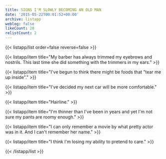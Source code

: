 ```yaml
---
title: SIGNS I'M SLOWLY BECOMING AN OLD MAN
date: '2015-05-22T00:01:52+00:00'
archive: listapp
weblog: false
likeCount: 20
relistCount: 2
---
```



{{< listapp/list order=false reverse=false >}}

   {{< listapp/item title="My barber has always trimmed my eyebrows and nostrils. This last time she did something with the trimmers in my ears." >}}

   {{< listapp/item title="I've begun to think there might be foods that \"tear me up inside\"." >}}

   {{< listapp/item title="I've decided my next car will be more comfortable." >}}

   {{< listapp/item title="Hairline." >}}

   {{< listapp/item title="I'm thinner than I've been in years and yet I'm not sure my pants are roomy enough." >}}

   {{< listapp/item title="I can only remember a movie by what pretty actor was in it. And I can't remember her name." >}}

   {{< listapp/item title="I think I'm losing my ability to pretend to care." >}}

{{< /listapp/list >}}

